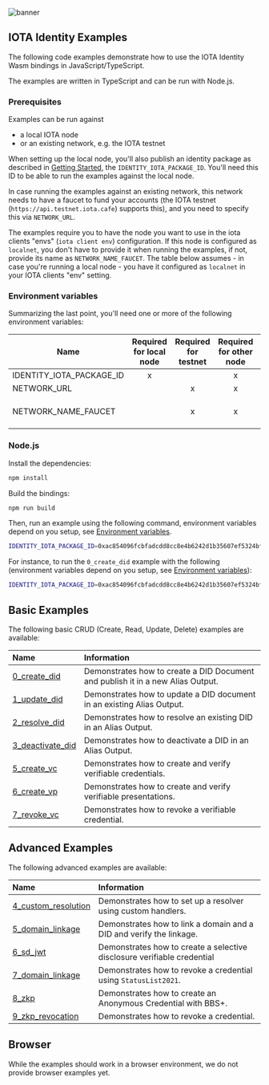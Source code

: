 ![banner](./../../../documentation/static/img/Banner/banner_identity.svg)

## IOTA Identity Examples

The following code examples demonstrate how to use the IOTA Identity Wasm bindings in JavaScript/TypeScript.

The examples are written in TypeScript and can be run with Node.js.

### Prerequisites

Examples can be run against
- a local IOTA node
- or an existing network, e.g. the IOTA testnet

When setting up the local node, you'll also publish an identity package as described in [Getting Started](../../../../README.md#getting-started), the `IDENTITY_IOTA_PACKAGE_ID`. You'll need this ID to be able to run the examples against the local node.

In case running the examples against an existing network, this network needs to have a faucet to fund your accounts (the IOTA testnet (`https://api.testnet.iota.cafe`) supports this), and you need to specify this via `NETWORK_URL`.

The examples require you to have the node you want to use in the iota clients "envs" (`iota client env`) configuration. If this node is configured as `localnet`, you don't have to provide it when running the examples, if not, provide its name as `NETWORK_NAME_FAUCET`. The table below assumes - in case you're running a local node - you have it configured as `localnet` in your IOTA clients "env" setting.

### Environment variables

Summarizing the last point, you'll need one or more of the following environment variables:

| Name                     | Required for local node | Required for testnet | Required for other node |       Comment        |
| ------------------------ | :---------------------: | :------------------: | :---------------------: | :------------------: |
| IDENTITY_IOTA_PACKAGE_ID |            x            |                      |            x            |                      |
| NETWORK_URL              |                         |          x           |            x            |                      |
| NETWORK_NAME_FAUCET      |                         |          x           |            x            | see assumption above |

### Node.js

Install the dependencies:

```bash
npm install
```

Build the bindings:

```bash
npm run build
```

Then, run an example using the following command, environment variables depend on you setup, see [Environment variables](#environment-variables).

```bash
IDENTITY_IOTA_PACKAGE_ID=0xac854096fcbfadcdd8cc8e4b6242d1b35607ef5324bfe54ba7a4be69fa6db36d npm run example:node -- <example-name>
```

For instance, to run the `0_create_did` example with the following (environment variables depend on you setup, see [Environment variables](#environment-variables)):

```bash
IDENTITY_IOTA_PACKAGE_ID=0xac854096fcbfadcdd8cc8e4b6242d1b35607ef5324bfe54ba7a4be69fa6db36d npm run example:node -- 0_create_did
```

## Basic Examples

The following basic CRUD (Create, Read, Update, Delete) examples are available:

| Name                                                | Information                                                                          |
|:----------------------------------------------------|:-------------------------------------------------------------------------------------|
| [0_create_did](src/0_basic/0_create_did.ts)         | Demonstrates how to create a DID Document and publish it in a new Alias Output.      |
| [1_update_did](src/0_basic/1_update_did.ts)         | Demonstrates how to update a DID document in an existing Alias Output.               |
| [2_resolve_did](src/0_basic/2_resolve_did.ts)       | Demonstrates how to resolve an existing DID in an Alias Output.                      |
| [3_deactivate_did](src/0_basic/3_deactivate_did.ts) | Demonstrates how to deactivate a DID in an Alias Output.                             |
| [5_create_vc](src/0_basic/5_create_vc.ts)           | Demonstrates how to create and verify verifiable credentials.                        |
| [6_create_vp](src/0_basic/6_create_vp.ts)           | Demonstrates how to create and verify verifiable presentations.                      |
| [7_revoke_vc](src/0_basic/7_revoke_vc.ts)           | Demonstrates how to revoke a verifiable credential.                                  |

## Advanced Examples

The following advanced examples are available:

| Name                                                         | Information                                                                                              |
|:-------------------------------------------------------------|:---------------------------------------------------------------------------------------------------------|
| [4_custom_resolution](src/1_advanced/4_custom_resolution.ts) | Demonstrates how to set up a resolver using custom handlers.                                             |
| [5_domain_linkage](src/1_advanced/5_domain_linkage.ts)       | Demonstrates how to link a domain and a DID and verify the linkage.                                      |
| [6_sd_jwt](src/1_advanced/6_sd_jwt.ts)                       | Demonstrates how to create a selective disclosure verifiable credential                                  |
| [7_domain_linkage](src/1_advanced/7_status_list_2021.ts)     | Demonstrates how to revoke a credential using `StatusList2021`.                                          |
| [8_zkp](./1_advanced/8_zkp.ts)                               | Demonstrates how to create an Anonymous Credential with BBS+.                                            |
| [9_zkp_revocation](./1_advanced/9_zkp_revocation.ts)         | Demonstrates how to revoke a credential.                                                                 |

## Browser

While the examples should work in a browser environment, we do not provide browser examples yet.
